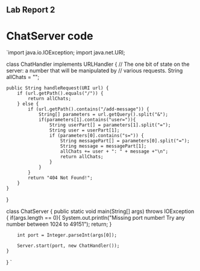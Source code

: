 ## Lab Report 2

# ChatServer code
`import java.io.IOException;
import java.net.URI;

class ChatHandler implements URLHandler {
    // The one bit of state on the server: a number that will be manipulated by
    // various requests.
    String allChats = "";

    public String handleRequest(URI url) {
        if (url.getPath().equals("/")) {
            return allChats;
        } else {
            if (url.getPath().contains("/add-message")) {
                String[] parameters = url.getQuery().split("&");
                if(parameters[1].contains("user=")){
                    String userPart[] = parameters[1].split("=");
                    String user = userPart[1];
                    if (parameters[0].contains("s=")) {
                        String messagePart[] = parameters[0].split("=");
                        String message = messagePart[1];
                        allChats += user + ": " + message +"\n";
                        return allChats;
                    }
                }
            }
            return "404 Not Found!";
        }
    }
}

class ChatServer {
    public static void main(String[] args) throws IOException {
        if(args.length == 0){
            System.out.println("Missing port number! Try any number between 1024 to 49151");
            return;
        }

        int port = Integer.parseInt(args[0]);

        Server.start(port, new ChatHandler());
    }
}
`
